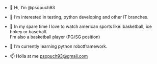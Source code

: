 - 👋 Hi, I’m @psopuch93

- 👀 I’m interested in testing, python developing and other IT branches.

- :basketball: In my spare time I love to watch american sports like: basketball, ice hokey or baseball. 
  <br>I'm also a basketball player (PG/SG position)
  
- 🌱 I’m currently learning python robotframework.

- 📫 Holla at me psopuch93@gmail.com

